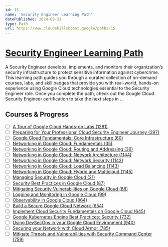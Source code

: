 ```yaml
---
id: 15
name: 'Security Engineer Learning Path'
datePublished: 2024-08-21
type: Path
url: https://www.cloudskillsboost.google/paths/15
---
```


# [Security Engineer Learning Path](https://www.cloudskillsboost.google/paths/15)

A Security Engineer develops, implements, and monitors their organization’s security infrastructure to protect sensitive information against cybercrime. This learning path guides you through a curated collection of on-demand courses, labs, and skill badges that provide you with real-world, hands-on experience using Google Cloud technologies essential to the Security Engineer role. Once you complete the path, check out the Google Cloud Security Engineer certification to take the next steps in ...

## Courses & Progress

- [ ] [A Tour of Google Cloud Hands-on Labs (1281)](../courses/A-Tour-of-Google-Cloud-Hands-on-Labs.md)
- [ ] [Preparing for Your Professional Cloud Security Engineer Journey (397)](../courses/Preparing-for-Your-Professional-Cloud-Security-Engineer-Journey.md)
- [ ] [Google Cloud Fundamentals: Core Infrastructure (60)](../courses/Google-Cloud-Fundamentals-Core-Infrastructure.md)
- [ ] [Networking in Google Cloud: Fundamentals (35)](../courses/Networking-in-Google-Cloud-Fundamentals.md)
- [ ] [Networking in Google Cloud: Routing and Addressing (36)](../courses/Networking-in-Google-Cloud-Routing-and-Addressing.md)
- [ ] [Networking in Google Cloud: Network Architecture (1144)](../courses/Networking-in-Google-Cloud-Network-Architecture.md)
- [ ] [Networking in Google Cloud: Network Security (1142)](../courses/Networking-in-Google-Cloud-Network-Security.md)
- [ ] [Networking in Google Cloud: Load Balancing (1143)](../courses/Networking-in-Google-Cloud-Load-Balancing.md)
- [ ] [Networking in Google Cloud: Hybrid and Multicloud (1145)](../courses/Networking-in-Google-Cloud-Hybrid-and-Multicloud.md)
- [ ] [Managing Security in Google Cloud (21)](../courses/Managing-Security-in-Google-Cloud.md)
- [ ] [Security Best Practices in Google Cloud (87)](../courses/Security-Best-Practices-in-Google-Cloud.md)
- [ ] [Mitigating Security Vulnerabilities on Google Cloud (88)](../courses/Mitigating-Security-Vulnerabilities-on-Google-Cloud.md)
- [ ] [Logging and Monitoring in Google Cloud (99)](../courses/Logging-and-Monitoring-in-Google-Cloud.md)
- [ ] [Observability in Google Cloud (864)](../courses/Observability-in-Google-Cloud.md)
- [ ] [Build a Secure Google Cloud Network (654)](../courses/Build-a-Secure-Google-Cloud-Network.md)
- [ ] [Implement Cloud Security Fundamentals on Google Cloud (645)](../courses/Implement-Cloud-Security-Fundamentals-on-Google-Cloud.md)
- [ ] [Google Kubernetes Engine Best Practices: Security (732)](../courses/Google-Kubernetes-Engine-Best-Practices-Security.md)
- [ ] [Using DevSecOps in your Google Cloud Environment (940)](../courses/Using-DevSecOps-in-your-Google-Cloud-Environment.md)
- [ ] [Securing your Network with Cloud Armor (785)](../courses/Securing-your-Network-with-Cloud-Armor.md)
- [ ] [Mitigate Threats and Vulnerabilities with Security Command Center (759)](../courses/Mitigate-Threats-and-Vulnerabilities-with-Security-Command-Center.md)
